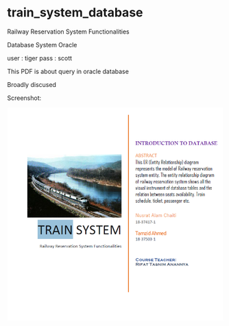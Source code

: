 # train_system_database
Railway Reservation System Functionalities


Database System Oracle 

user : tiger
pass : scott


This PDF is about query in oracle database


Broadly discused

Screenshot:

![Image description](Capture.PNG)

